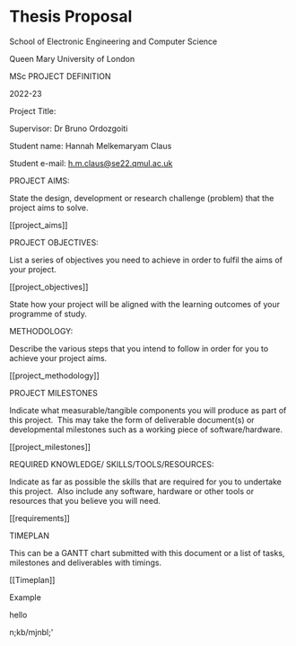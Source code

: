 # Thesis Proposal

School of Electronic Engineering and Computer Science

Queen Mary University of London

  

MSc PROJECT DEFINITION

2022-23

  
  

Project Title: 

Supervisor: Dr Bruno Ordozgoiti

Student name: Hannah Melkemaryam Claus

Student e-mail: h.m.claus@se22.qmul.ac.uk

  

PROJECT AIMS:

State the design, development or research challenge (problem) that the project aims to solve.

[[project_aims]]
  
  
  
  
  
  
  
  

PROJECT OBJECTIVES:

List a series of objectives you need to achieve in order to fulfil the aims of your project.

[[project_objectives]]
  
  
  
  
  
  
  
  
  

State how your project will be aligned with the learning outcomes of your programme of study.

  
  
  
  

METHODOLOGY:

Describe the various steps that you intend to follow in order for you to achieve your project aims.

[[project_methodology]]

  
  
  
  
  
  
  
  

PROJECT MILESTONES

Indicate what measurable/tangible components you will produce as part of this project.  This may take the form of deliverable document(s) or developmental milestones such as a working piece of software/hardware. 

[[project_milestones]]
  
  
  
  
  
  
  
  

REQUIRED KNOWLEDGE/ SKILLS/TOOLS/RESOURCES:

Indicate as far as possible the skills that are required for you to undertake this project.  Also include any software, hardware or other tools or resources that you believe you will need.

[[requirements]]

  
  
  
  
  
  
  
  

TIMEPLAN

This can be a GANTT chart submitted with this document or a list of tasks, milestones and deliverables with timings.

[[Timeplan]]

Example

hello


n;kb/mjnbl;'

